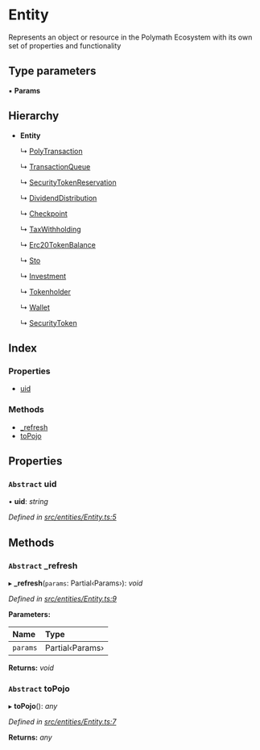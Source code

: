 # Entity

Represents an object or resource in the Polymath Ecosystem with its own set of properties and functionality

## Type parameters

▪ **Params**

## Hierarchy

* **Entity**

  ↳ [PolyTransaction](_entities_polytransaction_.polytransaction.md)

  ↳ [TransactionQueue](_entities_transactionqueue_.transactionqueue.md)

  ↳ [SecurityTokenReservation](_entities_securitytokenreservation_.securitytokenreservation.md)

  ↳ [DividendDistribution](_entities_dividenddistribution_.dividenddistribution.md)

  ↳ [Checkpoint](_entities_checkpoint_.checkpoint.md)

  ↳ [TaxWithholding](_entities_taxwithholding_.taxwithholding.md)

  ↳ [Erc20TokenBalance](_entities_erc20tokenbalance_.erc20tokenbalance.md)

  ↳ [Sto](_entities_sto_.sto.md)

  ↳ [Investment](_entities_investment_.investment.md)

  ↳ [Tokenholder](_entities_tokenholder_.tokenholder.md)

  ↳ [Wallet](_entities_wallet_.wallet.md)

  ↳ [SecurityToken](_entities_securitytoken_securitytoken_.securitytoken.md)

## Index

### Properties

* [uid](_entities_entity_.entity.md#abstract-uid)

### Methods

* [\_refresh](_entities_entity_.entity.md#abstract-_refresh)
* [toPojo](_entities_entity_.entity.md#abstract-topojo)

## Properties

### `Abstract` uid

• **uid**: _string_

_Defined in_ [_src/entities/Entity.ts:5_](https://github.com/PolymathNetwork/polymath-sdk/blob/550676f/src/entities/Entity.ts#L5)

## Methods

### `Abstract` \_refresh

▸ **\_refresh**\(`params`: Partial‹Params›\): _void_

_Defined in_ [_src/entities/Entity.ts:9_](https://github.com/PolymathNetwork/polymath-sdk/blob/550676f/src/entities/Entity.ts#L9)

**Parameters:**

| Name | Type |
| :--- | :--- |
| `params` | Partial‹Params› |

**Returns:** _void_

### `Abstract` toPojo

▸ **toPojo**\(\): _any_

_Defined in_ [_src/entities/Entity.ts:7_](https://github.com/PolymathNetwork/polymath-sdk/blob/550676f/src/entities/Entity.ts#L7)

**Returns:** _any_

